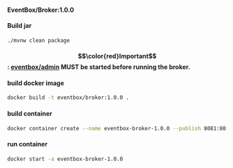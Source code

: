 #### EventBox/Broker:1.0.0

#### Build jar
```bash
./mvnw clean package
```

#### $$\color{red}Important$$ : [eventbox/admin](https://github.com/cherattk/eventbox-admin?tab=readme-ov-file#eventboxadmin100) MUST be started before running the broker.

#### build docker image
```bash
docker build -t eventbox/broker:1.0.0 .
```

#### build container
```bash
docker container create --name eventbox-broker-1.0.0 --publish 8081:80 eventbox/broker:1.0.0
```

#### run container
```bash
docker start -a eventbox-broker-1.0.0
```
